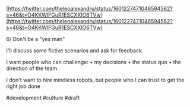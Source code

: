 [https://twitter.com/theleoalexandru/status/1601227471046594562?s=46&t=O4KKWlFGuR1ESCXXIO6TVw](https://twitter.com/theleoalexandru/status/1601227471046594562?s=46&t=O4KKWlFGuR1ESCXXIO6TVw)

6/ Don't be a "yes man"

I'll discuss some fictive scenarios and ask for feedback.

I want people who can challenge:
• my decisions
• the status quo
• the direction of the team

I don't want to hire mindless robots, but people who I can trust to get the right job done

#development #culture 
#draft